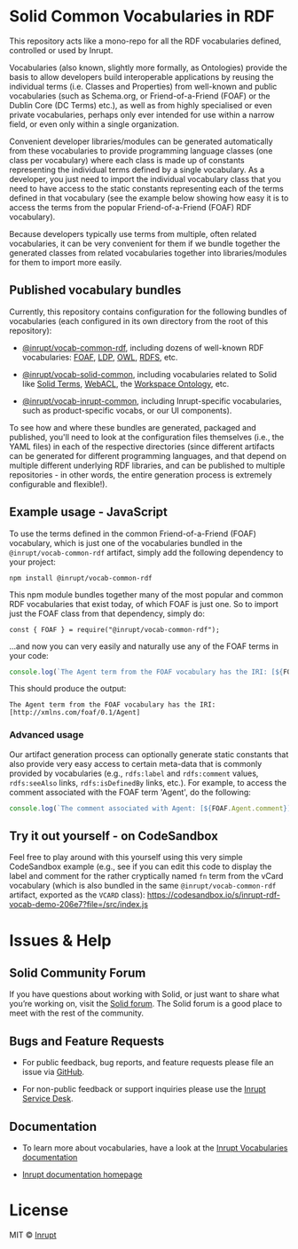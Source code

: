 # Solid Common Vocabularies in RDF

This repository acts like a mono-repo for all the RDF vocabularies defined,
controlled or used by Inrupt.

Vocabularies (also known, slightly more formally, as Ontologies) provide the
basis to allow developers build interoperable applications by reusing the
individual terms (i.e. Classes and Properties) from well-known and public
vocabularies (such as Schema.org, or Friend-of-a-Friend (FOAF) or the Dublin
Core (DC Terms) etc.), as well as from highly specialised or even private
vocabularies, perhaps only ever intended for use within a narrow field, or
even only within a single organization.

Convenient developer libraries/modules can be generated automatically from
these vocabularies to provide programming language classes (one class per
vocabulary) where each class is made up of constants representing the
individual terms defined by a single vocabulary. As a developer, you just
need to import the individual vocabulary class that you need to have access
to the static constants representing each of the terms defined in that
vocabulary (see the example below showing how easy it is to access the
terms from the popular Friend-of-a-Friend (FOAF) RDF vocabulary).

Because developers typically use terms from multiple, often related
vocabularies, it can be very convenient for them if we bundle together the
generated classes from related vocabularies together into 
libraries/modules for them to import more easily.

## Published vocabulary bundles

Currently, this repository contains configuration for the following bundles of
vocabularies (each configured in its own directory from the root of this
repository):

 - [@inrupt/vocab-common-rdf](https://www.npmjs.com/package/@inrupt/vocab-common-rdf),
 including dozens of well-known RDF vocabularies: [FOAF](http://xmlns.com/foaf/spec/), 
 [LDP](http://www.w3.org/ns/ldp#), [OWL](http://www.w3.org/2002/07/owl#),
 [RDFS](http://www.w3.org/2000/01/rdf-schema#), etc.
 
 - [@inrupt/vocab-solid-common](https://www.npmjs.com/package/@inrupt/vocab-solid-common), 
 including vocabularies related to Solid like [Solid Terms](https://www.w3.org/ns/solid/terms), 
 [WebACL](http://www.w3.org/ns/auth/acl#), the [Workspace Ontology](http://www.w3.org/ns/pim/space), etc.
 
 - [@inrupt/vocab-inrupt-common](https://www.npmjs.com/package/@inrupt/vocab-inrupt-common), 
 including Inrupt-specific vocabularies, such as product-specific vocabs, or our
 UI components).

To see how and where these bundles are generated, packaged and published, you'll
need to look at the configuration files themselves (i.e., the YAML files) in each
of the respective directories (since different artifacts can be generated for
different programming languages, and that depend on multiple different underlying
RDF libraries, and can be published to multiple repositories - in other words,
the entire generation process is extremely configurable and flexible!).

## Example usage - JavaScript

To use the terms defined in the common Friend-of-a-Friend (FOAF) vocabulary,
which is just one of the vocabularies bundled in the `@inrupt/vocab-common-rdf`
artifact, simply add the following dependency to your project:

```shell
npm install @inrupt/vocab-common-rdf
```

This npm module bundles together many of the most popular and common RDF
vocabularies that exist today, of which FOAF is just one. So to import just the
FOAF class from that dependency, simply do:
```
const { FOAF } = require("@inrupt/vocab-common-rdf");
```

...and now you can very easily and naturally use any of the FOAF terms in your
code:
```javascript
console.log(`The Agent term from the FOAF vocabulary has the IRI: [${FOAF.Agent}]`);
```

This should produce the output:
```shell
The Agent term from the FOAF vocabulary has the IRI: [http://xmlns.com/foaf/0.1/Agent]
```

### Advanced usage

Our artifact generation process can optionally generate static constants that
also provide very easy access to certain meta-data that is commonly provided by
vocabularies (e.g., `rdfs:label` and `rdfs:comment` values, `rdfs:seeAlso`
links, `rdfs:isDefinedBy` links, etc.). For example, to access the comment
associated with the FOAF term 'Agent', do the following:

```javascript
console.log(`The comment associated with Agent: [${FOAF.Agent.comment}]`);
```

## Try it out yourself - on CodeSandbox

Feel free to play around with this yourself using this very simple CodeSandbox
example (e.g., see if you can edit this code to display the label and comment for
the rather cryptically named `fn` term from the vCard vocabulary (which is also
bundled in the same `@inrupt/vocab-common-rdf` artifact, exported as the `VCARD`
class): https://codesandbox.io/s/inrupt-rdf-vocab-demo-206e7?file=/src/index.js

# Issues & Help

## Solid Community Forum

If you have questions about working with Solid, or just want to share what
you’re working on, visit the [Solid forum](https://forum.solidproject.org/). The
Solid forum is a good place to meet with the rest of the community.

## Bugs and Feature Requests

- For public feedback, bug reports, and feature requests please file an issue
via [GitHub](https://github.com/inrupt/solid-vocab-common-rdf/issues/).

- For non-public feedback or support inquiries please use the
[Inrupt Service Desk](https://inrupt.atlassian.net/servicedesk).

## Documentation
- To learn more about vocabularies, have a look at the
[Inrupt Vocabularies documentation](https://solidproject.org/for-developers/apps/vocabularies)
 
- [Inrupt documentation homepage](https://docs.inrupt.com/)

# License

MIT © [Inrupt](https://inrupt.com)
